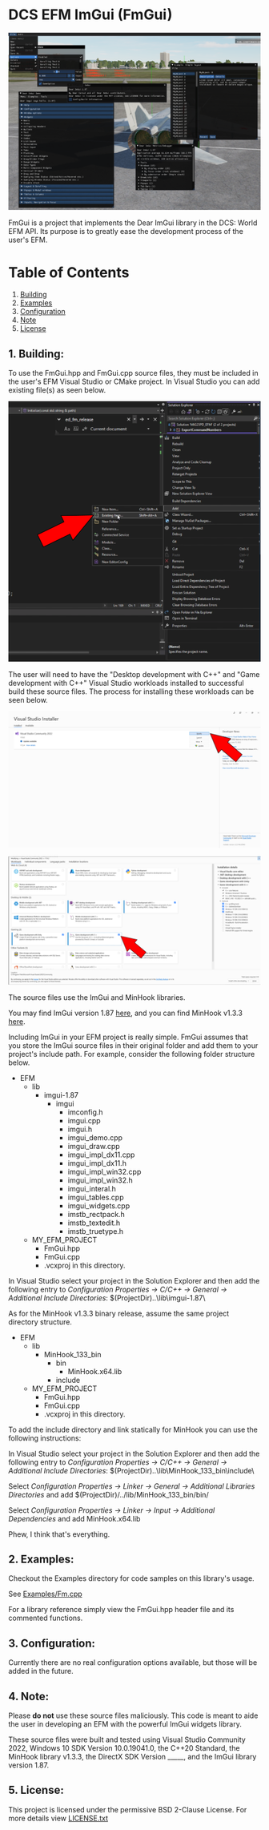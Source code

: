 # DCS EFM ImGui (FmGui)

![In-game image.](Images/InDCS.png)

FmGui is a project that implements the Dear ImGui library in the DCS: World EFM
API. Its purpose is to greatly ease the development process of the user's EFM.

# Table of Contents

1. [Building](#building)
2. [Examples](#examples)
3. [Configuration](#config)
4. [Note](#note)
5. [License](#license)

## 1. Building: <a name="building"></a>
To use the FmGui.hpp and FmGui.cpp source files, they must be included in the
user's EFM Visual Studio or CMake project. In Visual Studio you can add existing
file(s) as seen below.

![Add Existing](Images/AddExisting.png)

The user will need to have the
"Desktop development with C++" and "Game development with C++" Visual Studio
workloads installed to successful build these source files. The process for
installing these workloads can be seen below.

![Modify Workloads](Images/Modify.png)

![Add Workloads](Images/Workloads.png)

The source files use the ImGui and MinHook libraries.

You may find ImGui version 1.87
[here](https://github.com/ocornut/imgui/releases/tag/v1.87), and you can find
MinHook v1.3.3
[here](https://github.com/TsudaKageyu/minhook/releases/tag/v1.3.3).

Including ImGui in your EFM project is really simple. FmGui assumes that you
store the ImGui source files in their original folder and add them to your
project's include path. For example, consider the following folder structure
below.

- EFM
  - lib
    - imgui-1.87
      - imgui
        - imconfig.h
        - imgui.cpp
        - imgui.h
        - imgui_demo.cpp
        - imgui_draw.cpp
        - imgui_impl_dx11.cpp
        - imgui_impl_dx11.h
        - imgui_impl_win32.cpp
        - imgui_impl_win32.h
        - imgui_interal.h
        - imgui_tables.cpp
        - imgui_widgets.cpp
        - imstb_rectpack.h
        - imstb_textedit.h
        - imstb_truetype.h
  - MY_EFM_PROJECT
    - FmGui.hpp
    - FmGui.cpp
    - .vcxproj in this directory.

In Visual Studio select your project in the Solution Explorer and then add the
following entry to *Configuration Properties -> C/C++ -> General -> Additional
Include Directories*: $(ProjectDir)..\lib\imgui-1.87\

As for the MinHook v1.3.3 binary release, assume the same project directory
structure.

- EFM
  - lib
    - MinHook_133_bin
      - bin
        - MinHook.x64.lib
      - include
  - MY_EFM_PROJECT
    - FmGui.hpp
    - FmGui.cpp
    - .vcxproj in this directory.

To add the include directory and link statically for MinHook you can use the
following instructions:

In Visual Studio select your project in the Solution Explorer and then add the
following entry to *Configuration Properties -> C/C++ -> General -> Additional
Include Directories*: $(ProjectDir)..\lib\MinHook_133_bin\include\

Select *Configuration Properties -> Linker -> General -> Additional Libraries
Directories* and add $(ProjectDir)/../lib/MinHook_133_bin/bin/

Select *Configuration Properties -> Linker -> Input -> Additional Dependencies*
and add MinHook.x64.lib

Phew, I think that's everything.

## 2. Examples: <a name="examples"></a>
Checkout the Examples directory for code samples on this library's usage.

See [Examples/Fm.cpp](Examples/Fm.cpp)

For a library reference simply view the FmGui.hpp header file and its
commented functions.

## 3. Configuration: <a name="config"></a>

Currently there are no real configuration options available, but those will be
added in the future.

## 4. Note: <a name="note"></a>
Please **do not** use these source files maliciously. This code is meant to
aide the user in developing an EFM with the powerful ImGui widgets library.

These source files were built and tested using Visual Studio Community 2022,
Windows 10 SDK Version 10.0.19041.0, the C++20 Standard, the MinHook library
v1.3.3, the DirectX SDK Version _____, and the ImGui library version 1.87.

## 5. License: <a name="license"></a>

This project is licensed under the permissive BSD 2-Clause License. For more
details view [LICENSE.txt](LICENSE.txt)
